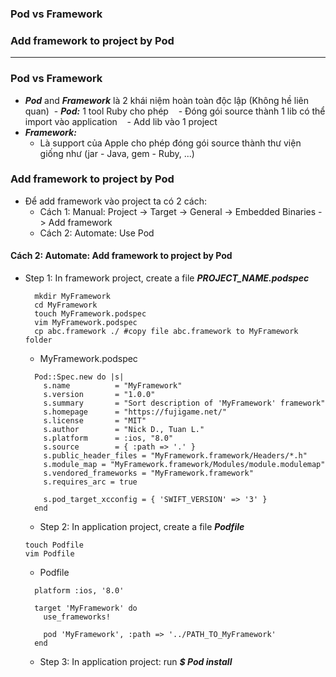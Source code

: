 ### Pod vs Framework
### Add framework to project by Pod

----------------

### Pod vs Framework
  - ***Pod*** and ***Framework*** là 2 khái niệm hoàn toàn độc lập (Không hề liên quan)
  - ***Pod:*** 1 tool Ruby cho phép 
    - Đóng gói source thành 1 lib có thể import vào application
    - Add lib vào 1 project
  - ***Framework:***
    - Là support của Apple cho phép đóng gói source thành thư viện giống như (jar - Java, gem - Ruby, ...)
   
### Add framework to project by Pod
  - Để add framework vào project ta có 2 cách:
    - Cách 1: Manual: Project -> Target -> General -> Embedded Binaries -> Add framework
    - Cách 2: Automate: Use Pod

#### Cách 2: Automate: Add framework to project by Pod

- Step 1: In framework project, create a file ***PROJECT_NAME.podspec***
  
  ```
    mkdir MyFramework
    cd MyFramework
    touch MyFramework.podspec
    vim MyFramework.podspec
    cp abc.framework ./ #copy file abc.framework to MyFramework folder
  ```
  
  - MyFramework.podspec
  
  ```
    Pod::Spec.new do |s|
      s.name          = "MyFramework"
      s.version       = "1.0.0"
      s.summary       = "Sort description of 'MyFramework' framework"
      s.homepage      = "https://fujigame.net/"
      s.license       = "MIT"
      s.author        = "Nick D., Tuan L."
      s.platform      = :ios, "8.0"
      s.source        = { :path => '.' }
      s.public_header_files = "MyFramework.framework/Headers/*.h"
      s.module_map = "MyFramework.framework/Modules/module.modulemap"
      s.vendored_frameworks = "MyFramework.framework"
      s.requires_arc = true

      s.pod_target_xcconfig = { 'SWIFT_VERSION' => '3' }
    end
  ```
  
  - Step 2: In application project, create a file ***Podfile***
  
  ```
  touch Podfile
  vim Podfile
  ```
  
  - Podfile
  ```
    platform :ios, '8.0'

    target 'MyFramework' do
      use_frameworks!

      pod 'MyFramework', :path => '../PATH_TO_MyFramework'
    end
  ```
  
  - Step 3: In application project: run ***$ Pod install***


